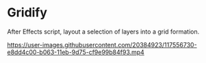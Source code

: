 # Gridify
After Effects script, layout a selection of layers into a grid formation.

https://user-images.githubusercontent.com/20384923/117556730-e8dd4c00-b063-11eb-9d75-cf9e99b84f93.mp4


